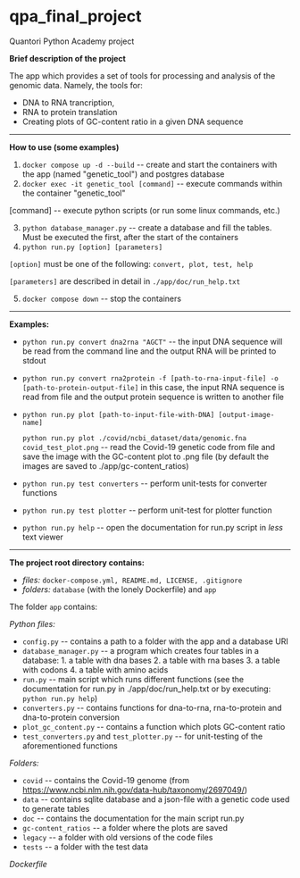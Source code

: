 # qpa_final_project
Quantori Python Academy project

**Brief description of the project**

The app which provides a set of tools for processing and analysis of the genomic data.
Namely, the tools for:

* DNA to RNA trancription, 
* RNA to protein translation
* Creating plots of GC-content ratio in a given DNA sequence

---

**How to use (some examples)**

1. `docker compose up -d --build`  -- create and start the containers with the app (named "genetic_tool") and postgres database
2. `docker exec -it genetic_tool [command]` -- execute commands within the container "genetic_tool"

[command] -- execute python scripts (or run some linux commands, etc.) 

3. `python database_manager.py` -- create a database and fill the tables. Must be executed the first, after the start of the containers 
4. `python run.py [option] [parameters]`

`[option]` must be one of the following: `convert, plot, test, help`

`[parameters]` are described in detail in `./app/doc/run_help.txt`

5. `docker compose down` -- stop the containers

---

**Examples:**

* `python run.py convert dna2rna "AGCT"` -- the input DNA sequence will be read from the command line
                                                  and the output RNA will be printed to stdout

* `python run.py convert rna2protein -f [path-to-rna-input-file] -o [path-to-protein-output-file]`
   in this case, the input RNA sequence is read from file and the output protein sequence is written to another file                                     

* `python run.py plot [path-to-input-file-with-DNA] [output-image-name]`

  `python run.py plot ./covid/ncbi_dataset/data/genomic.fna covid_test_plot.png` -- read the Covid-19 genetic code
    from file and save the image with the GC-content plot to .png file (by default the images are saved to ./app/gc-content_ratios) 

* `python run.py test converters` -- perform unit-tests for converter functions

* `python run.py test plotter` -- perform unit-test for plotter function

* `python run.py help` -- open the documentation for run.py script in *less* text viewer

---

**The project root directory contains:** 
* *files:* `docker-compose.yml, README.md, LICENSE, .gitignore` 
* *folders:* `database` (with the lonely Dockerfile) and `app`

The folder `app` contains:

*Python files:*    

* `config.py` -- contains a path to a folder with the app and a database URI
* `database_manager.py` -- a program which creates four tables in a database:
                             1. a table with dna bases
                             2. a table with rna bases
                             3. a table with codons
                             4. a table with amino acids
* `run.py` -- main script which runs different functions (see the documentation
                for run.py in ./app/doc/run_help.txt or by executing:
                `python run.py help`)
* `converters.py` -- contains functions for dna-to-rna, rna-to-protein and dna-to-protein
                       conversion
* `plot_gc_content.py` -- contains a function which plots GC-content ratio
* `test_converters.py` and `test_plotter.py` -- for unit-testing of the aforementioned functions

*Folders:*

* `covid` -- contains the Covid-19 genome (from https://www.ncbi.nlm.nih.gov/data-hub/taxonomy/2697049/)
* `data` -- contains sqlite database and a json-file with a genetic code used to generate tables 
* `doc` -- contains the documentation for the main script run.py
* `gc-content_ratios` -- a folder where the plots are saved
* `legacy` -- a folder with old versions of the code files
* `tests` -- a folder with the test data 

*Dockerfile*
